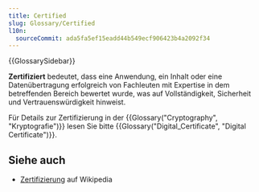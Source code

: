 ```yaml
---
title: Certified
slug: Glossary/Certified
l10n:
  sourceCommit: ada5fa5ef15eadd44b549ecf906423b4a2092f34
---
```


{{GlossarySidebar}}

**Zertifiziert** bedeutet, dass eine Anwendung, ein Inhalt oder eine Datenübertragung erfolgreich von Fachleuten mit Expertise in dem betreffenden Bereich bewertet wurde, was auf Vollständigkeit, Sicherheit und Vertrauenswürdigkeit hinweist.

Für Details zur Zertifizierung in der {{Glossary("Cryptography", "Kryptografie")}} lesen Sie bitte {{Glossary("Digital_Certificate", "Digital Certificate")}}.

## Siehe auch

- [Zertifizierung](https://en.wikipedia.org/wiki/Professional_certification#Computer_technology) auf Wikipedia

